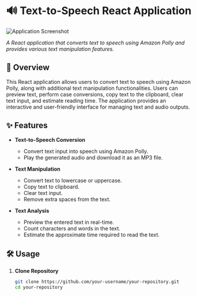 # 🔊 Text-to-Speech React Application

![Application Screenshot](path/to/your/app/screenshot.png)

*A React application that converts text to speech using Amazon Polly and provides various text manipulation features.*

## 🚀 Overview

This React application allows users to convert text to speech using Amazon Polly, along with additional text manipulation functionalities. Users can preview text, perform case conversions, copy text to the clipboard, clear text input, and estimate reading time. The application provides an interactive and user-friendly interface for managing text and audio outputs.

## ✨ Features

- **Text-to-Speech Conversion**
  - Convert text input into speech using Amazon Polly.
  - Play the generated audio and download it as an MP3 file.

- **Text Manipulation**
  - Convert text to lowercase or uppercase.
  - Copy text to clipboard.
  - Clear text input.
  - Remove extra spaces from the text.

- **Text Analysis**
  - Preview the entered text in real-time.
  - Count characters and words in the text.
  - Estimate the approximate time required to read the text.

## 🛠️ Usage

1. **Clone Repository**
   ```bash
   git clone https://github.com/your-username/your-repository.git
   cd your-repository
